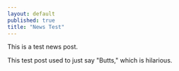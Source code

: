 ```yaml
---
layout: default
published: true
title: "News Test"
---
```


This is a test news post.

This test post used to just say "Butts," which is hilarious.

